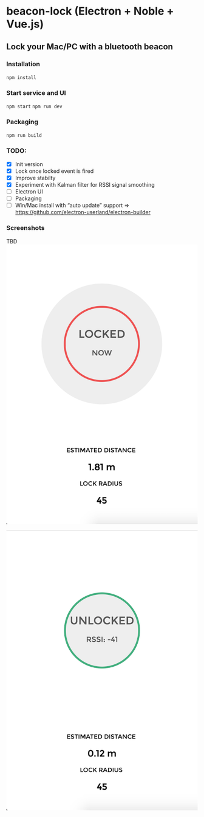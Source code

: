 # beacon-lock (Electron + Noble + Vue.js)
## Lock your Mac/PC with a bluetooth beacon

### Installation
`npm install`

### Start service and UI
`npm start`
`npm run dev`

### Packaging
`npm run build`

### TODO:
- [x] Init version
- [x] Lock once locked event is fired
- [x] Improve stabilty
- [x] Experiment with Kalman filter for RSSI signal smoothing
- [ ] Electron UI
- [ ] Packaging
- [ ] Win/Mac install with “auto update” support =>  https://github.com/electron-userland/electron-builder

### Screenshots
TBD
![Alt text](https://github.com/vlewin/beacon-lock/raw/master/screenshots/Locked.png?raw=true "Locked")

![Alt text](https://github.com/vlewin/beacon-lock/raw/master/screenshots/Unlocked.png?raw=true "Locked")

